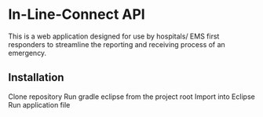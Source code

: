 # In-Line-Connect API
This is a web application designed for use by hospitals/ EMS first responders to streamline the reporting and receiving process of an emergency.

## Installation
Clone repository
Run gradle eclipse from the project root
Import into Eclipse
Run application file
